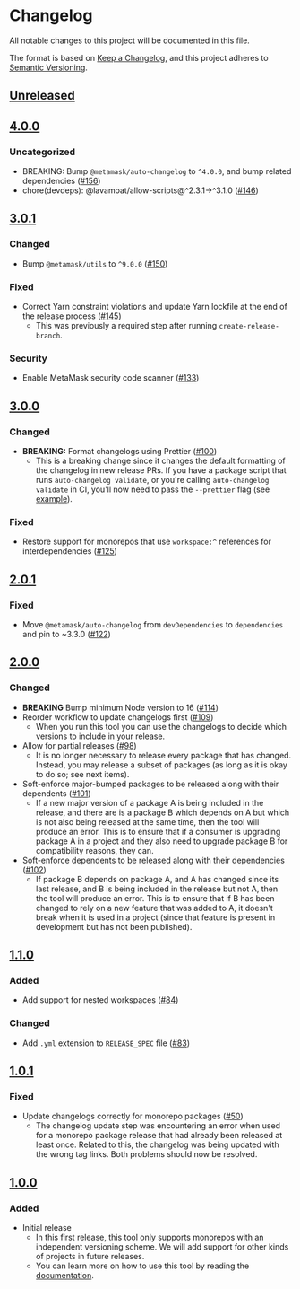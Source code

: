 # Changelog
All notable changes to this project will be documented in this file.

The format is based on [Keep a Changelog](https://keepachangelog.com/en/1.0.0/),
and this project adheres to [Semantic Versioning](https://semver.org/spec/v2.0.0.html).

## [Unreleased]

## [4.0.0]
### Uncategorized
- BREAKING: Bump `@metamask/auto-changelog` to `^4.0.0`, and bump related dependencies ([#156](https://github.com/MetaMask/create-release-branch/pull/156))
- chore(devdeps): @lavamoat/allow-scripts@^2.3.1->^3.1.0 ([#146](https://github.com/MetaMask/create-release-branch/pull/146))

## [3.0.1]
### Changed
- Bump `@metamask/utils` to `^9.0.0` ([#150](https://github.com/MetaMask/create-release-branch/pull/150))

### Fixed
- Correct Yarn constraint violations and update Yarn lockfile at the end of the release process ([#145](https://github.com/MetaMask/create-release-branch/pull/145))
  - This was previously a required step after running `create-release-branch`.

### Security
- Enable MetaMask security code scanner ([#133](https://github.com/MetaMask/create-release-branch/pull/133))

## [3.0.0]
### Changed
- **BREAKING:** Format changelogs using Prettier ([#100](https://github.com/MetaMask/create-release-branch/pull/100))
  - This is a breaking change since it changes the default formatting of the changelog in new release PRs. If you have a package script that runs `auto-changelog validate`, or you're calling `auto-changelog validate` in CI, you'll now need to pass the `--prettier` flag (see [example](https://github.com/MetaMask/metamask-module-template/pull/219)).

### Fixed
- Restore support for monorepos that use `workspace:^` references for interdependencies ([#125](https://github.com/MetaMask/create-release-branch/pull/125))

## [2.0.1]
### Fixed
- Move `@metamask/auto-changelog` from `devDependencies` to `dependencies` and pin to ~3.3.0 ([#122](https://github.com/MetaMask/create-release-branch/pull/122))

## [2.0.0]
### Changed
- **BREAKING** Bump minimum Node version to 16 ([#114](https://github.com/MetaMask/create-release-branch/pull/114))
- Reorder workflow to update changelogs first ([#109](https://github.com/MetaMask/create-release-branch/pull/109))
  - When you run this tool you can use the changelogs to decide which versions to include in your release.
- Allow for partial releases ([#98](https://github.com/MetaMask/create-release-branch/pull/98))
  - It is no longer necessary to release every package that has changed. Instead, you may release a subset of packages (as long as it is okay to do so; see next items).
- Soft-enforce major-bumped packages to be released along with their dependents ([#101](https://github.com/MetaMask/create-release-branch/pull/101))
  - If a new major version of a package A is being included in the release, and there are is a package B which depends on A but which is not also being released at the same time, then the tool will produce an error. This is to ensure that if a consumer is upgrading package A in a project and they also need to upgrade package B for compatibility reasons, they can.
- Soft-enforce dependents to be released along with their dependencies ([#102](https://github.com/MetaMask/create-release-branch/pull/102))
  - If package B depends on package A, and A has changed since its last release, and B is being included in the release but not A, then the tool will produce an error. This is to ensure that if B has been changed to rely on a new feature that was added to A, it doesn't break when it is used in a project (since that feature is present in development but has  not been published).

## [1.1.0]
### Added
- Add support for nested workspaces ([#84](https://github.com/MetaMask/create-release-branch/pull/84))

### Changed
- Add `.yml` extension to `RELEASE_SPEC` file ([#83](https://github.com/MetaMask/create-release-branch/pull/83))

## [1.0.1]
### Fixed
- Update changelogs correctly for monorepo packages ([#50](https://github.com/MetaMask/create-release-branch/pull/50))
  - The changelog update step was encountering an error when used for a monorepo package release that had already been released at least once. Related to this, the changelog was being updated with the wrong tag links. Both problems should now be resolved.

## [1.0.0]
### Added
- Initial release
  - In this first release, this tool only supports monorepos with an independent versioning scheme. We will add support for other kinds of projects in future releases.
  - You can learn more on how to use this tool by reading the [documentation](docs/).

[Unreleased]: https://github.com/MetaMask/create-release-branch/compare/v4.0.0...HEAD
[4.0.0]: https://github.com/MetaMask/create-release-branch/compare/v3.0.1...v4.0.0
[3.0.1]: https://github.com/MetaMask/create-release-branch/compare/v3.0.0...v3.0.1
[3.0.0]: https://github.com/MetaMask/create-release-branch/compare/v2.0.1...v3.0.0
[2.0.1]: https://github.com/MetaMask/create-release-branch/compare/v2.0.0...v2.0.1
[2.0.0]: https://github.com/MetaMask/create-release-branch/compare/v1.1.0...v2.0.0
[1.1.0]: https://github.com/MetaMask/create-release-branch/compare/v1.0.1...v1.1.0
[1.0.1]: https://github.com/MetaMask/create-release-branch/compare/v1.0.0...v1.0.1
[1.0.0]: https://github.com/MetaMask/create-release-branch/releases/tag/v1.0.0
